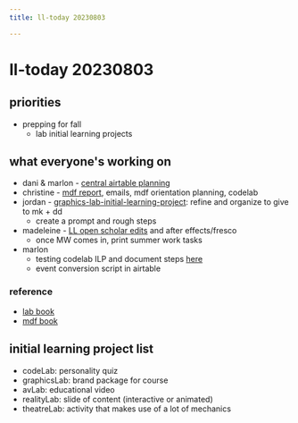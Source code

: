 ```yaml
---
title: ll-today 20230803

---
```


# ll-today 20230803

## priorities
* prepping for fall
    * lab initial learning projects

## what everyone's working on
* dani & marlon - [central airtable planning](https://hackmd.io/C5smjaMeS4mnIVdmASBPTA?view)
* christine - [mdf report](https://docs.google.com/document/d/14vQzFwAxpqLtIFgCbzo23O5i7Da8jDG4tDrUzVHzGg0/edit#heading=h.c6fwtzb389kp), emails, mdf orientation planning, codelab
* jordan - [graphics-lab-initial-learning-project](/gRfNqwfXQY-IttWzC1VSeQ): refine and organize to give to mk + dd
    * create a prompt and rough steps
* madeleine - [LL open scholar edits](https://drive.google.com/drive/folders/1k_Lh9v17yz3xdwxVVsdXMvVBMK-M31o-) and after effects/fresco
    * once MW comes in, print summer work tasks
* marlon
    * testing codelab ILP and document steps [here](https://hackmd.io/D82Qzi5wSCaxeKfTsDN-xg)
    * event conversion script in airtable

### reference
* [lab book](https://hackmd.io/@ll-summer-23/r13tuFkdh/%2FqfkTn-RzT2edGSIB91H01w)
* [mdf book](https://hackmd.io/@ll-summer-23/Hk5x5DB53/https%3A%2F%2Fhackmd.io%2F8T5EQkinSWiBlQ0ey4vRWA)



## initial learning project list
* codeLab: personality quiz
* graphicsLab: brand package for course
* avLab: educational video
* realityLab: slide of content (interactive or animated)
* theatreLab: activity that makes use of a lot of mechanics

